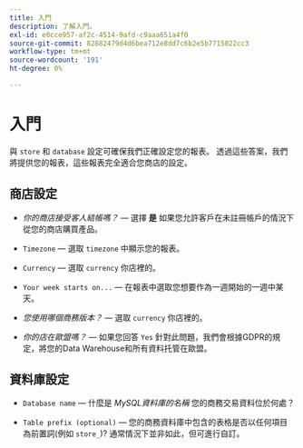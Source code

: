 ```yaml
---
title: 入門
description: 了解入門。
exl-id: e0cce957-af2c-4514-9afd-c9aaa651a4f0
source-git-commit: 82882479d4d6bea712e8dd7c6b2e5b7715022cc3
workflow-type: tm+mt
source-wordcount: '191'
ht-degree: 0%

---
```


# 入門

與 `store` 和 `database` 設定可確保我們正確設定您的報表。 透過這些答案，我們將提供您的報表，這些報表完全適合您商店的設定。

## 商店設定

- *你的商店接受客人結帳嗎？*  — 選擇 **是** 如果您允許客戶在未註冊帳戶的情況下從您的商店購買產品。

- `Timezone`  — 選取 `timezone` 中顯示您的報表。

- `Currency`  — 選取 `currency` 你店裡的。

- `Your week starts on...`  — 在報表中選取您想要作為一週開始的一週中某天。

- *您使用哪個商務版本？*  — 選取 `currency` 你店裡的。

- *你的店在歐盟嗎？*  — 如果您回答 `Yes` 針對此問題，我們會根據GDPR的規定，將您的Data Warehouse和所有資料托管在歐盟。

## 資料庫設定

- `Database name`  — 什麼是 *MySQL資料庫的名稱* 您的商務交易資料位於何處？

- `Table prefix (optional)`  — 您的商務資料庫中包含的表格是否以任何項目為前置詞(例如 `store_`)? 通常情況下並非如此，但可進行自訂。
